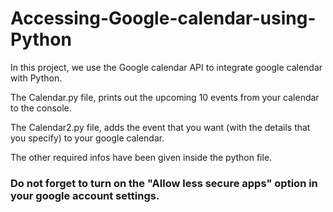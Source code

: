 # Accessing-Google-calendar-using-Python
In this project, we use the Google calendar API to integrate google calendar with Python.


The Calendar.py file, prints out the upcoming 10 events from your calendar to the console.

The Calendar2.py file, adds the event that you want (with the details that you specify) to your google calendar.

The other required infos have been given inside the python file.

### Do not forget to turn on the "Allow less secure apps" option in your google account settings.

